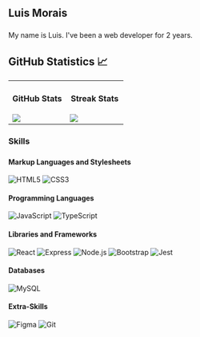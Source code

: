 ## Luis Morais

###

<p align="left">My name is Luis. I've been a web developer for 2 years.</p>

###

## GitHub Statistics 📈
<table>
  <tr>
    <td valign="top" width="50%">
      <h4 align="center">GitHub Stats</h4>
      <a href="https://github.com/luismoraiss">
        <img align="center" src="https://github-readme-stats.vercel.app/api?username=luismoraiss&show_icons=true&theme=dark&include_all_commits=true&count_private=true" />
      </a>
    </td>
    <td valign="top" width="50%">
      <h4 align="center">Streak Stats</h4>
      <a href="https://github.com/luismoraiss">
        <img align="center" src="https://github-readme-streak-stats.herokuapp.com/?user=luismoraiss&theme=dark" />
      </a>
    </td>
  </tr>
</table>
<table>

###

### Skills

###

#### Markup Languages and Stylesheets

![HTML5](https://img.shields.io/badge/HTML5-E34F26?style=for-the-badge&logo=html5&logoColor=white)
![CSS3](https://img.shields.io/badge/CSS3-1572B6?style=for-the-badge&logo=css3&logoColor=white)

#### Programming Languages

![JavaScript](https://img.shields.io/badge/JavaScript-F7DF1E?style=for-the-badge&logo=javascript&logoColor=black)
![TypeScript](https://img.shields.io/badge/TypeScript-007ACC?style=for-the-badge&logo=typescript&logoColor=white)

#### Libraries and Frameworks

![React](https://img.shields.io/badge/React-20232A?style=for-the-badge&logo=react&logoColor=61DAFB)
![Express](https://img.shields.io/badge/express.js-%23404d59.svg?style=for-the-badge&logo=express&logoColor=%2361DAFB)
![Node.js](https://img.shields.io/badge/Node.js-339933?style=for-the-badge&logo=node.js&logoColor=white)
![Bootstrap](https://img.shields.io/badge/-boostrap-0D1117?style=for-the-badge&logo=bootstrap&labelColor=0D1117)
![Jest](https://img.shields.io/badge/Jest-C21325?style=for-the-badge&logo=jest&logoColor=white)

#### Databases

![MySQL](https://img.shields.io/badge/MySQL-00000F?style=for-the-badge&logo=mysql&logoColor=white)

#### Extra-Skills

![Figma](https://img.shields.io/badge/Figma-F24E1E?style=for-the-badge&logo=figma&logoColor=white)
![Git](https://img.shields.io/badge/Git-F05032?style=for-the-badge&logo=git&logoColor=white)

###

